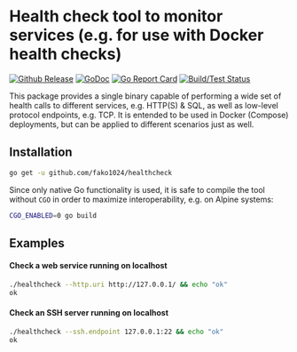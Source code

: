 # Health check tool to monitor services (e.g. for use with Docker health checks)

[![Github Release](https://img.shields.io/github/release/fako1024/healthcheck.svg)](https://github.com/fako1024/healthcheck/releases)
[![GoDoc](https://godoc.org/github.com/fako1024/healthcheck?status.svg)](https://godoc.org/github.com/fako1024/healthcheck/)
[![Go Report Card](https://goreportcard.com/badge/github.com/fako1024/healthcheck)](https://goreportcard.com/report/github.com/fako1024/healthcheck)
[![Build/Test Status](https://github.com/fako1024/healthcheck/workflows/Go/badge.svg)](https://github.com/fako1024/healthcheck/actions?query=workflow%3AGo)

This package provides a single binary capable of performing a wide set of health calls to different services, e.g. HTTP(S) & SQL, as well as low-level protocol endpoints, e.g. TCP. It is entended to be used in Docker (Compose) deployments, but can be applied to different scenarios just as well.

## Installation
```bash
go get -u github.com/fako1024/healthcheck
```
Since only native Go functionality is used, it is safe to compile the tool without `CGO` in order to maximize interoperability, e.g. on Alpine systems:
```bash
CGO_ENABLED=0 go build
```

## Examples
#### Check a web service running on localhost
```bash
./healthcheck --http.uri http://127.0.0.1/ && echo "ok"
ok
```

#### Check an SSH server running on localhost
```bash
./healthcheck --ssh.endpoint 127.0.0.1:22 && echo "ok"
ok
```
